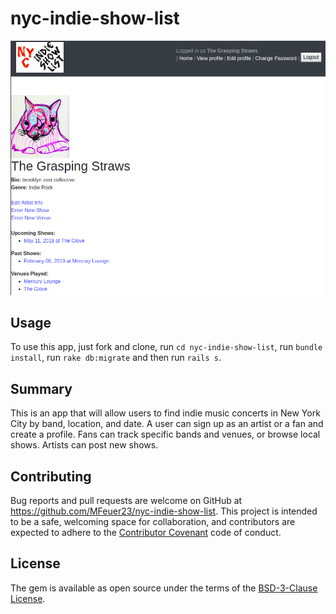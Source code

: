 # nyc-indie-show-list
![](/app/assets/images/Screenshot.png)

## Usage

To use this app, just fork and clone, run `cd nyc-indie-show-list`, run `bundle install`, run `rake db:migrate` and then run `rails s`.

## Summary

This is an app that will allow users to find indie music concerts in New York City by band, location, and date. A user can sign up as an artist or a fan and create a profile. Fans can track specific bands and venues, or browse local shows. Artists can post new shows.

## Contributing

Bug reports and pull requests are welcome on GitHub at https://github.com/MFeuer23/nyc-indie-show-list. This project is intended to be a safe, welcoming space for collaboration, and contributors are expected to adhere to the [Contributor Covenant](https://www.contributor-covenant.org/) code of conduct.

## License

The gem is available as open source under the terms of the [BSD-3-Clause License](https://opensource.org/licenses/BSD-3-Clause).
